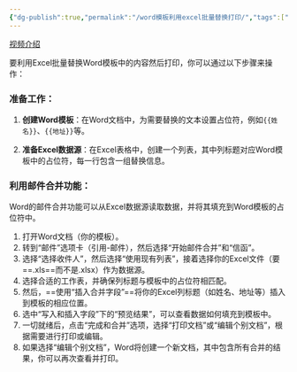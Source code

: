 ```yaml
---
{"dg-publish":true,"permalink":"/word模板利用excel批量替换打印/","tags":["工作","excel","效率方法","高效excel","数据处理"],"noteIcon":""}
---
```



[视频介绍](https://h5.pipix.com/s/iLckVuDH/)

要利用Excel批量替换Word模板中的内容然后打印，你可以通过以下步骤来操作：

### 准备工作：

1. **创建Word模板**：在Word文档中，为需要替换的文本设置占位符，例如`{{姓名}}`、`{{地址}}`等。

2. **准备Excel数据源**：在Excel表格中，创建一个列表，其中列标题对应Word模板中的占位符，每一行包含一组替换信息。

### 利用邮件合并功能：

Word的邮件合并功能可以从Excel数据源读取数据，并将其填充到Word模板的占位符中。

1. 打开Word文档（你的模板）。
2. 转到“邮件”选项卡（引用-邮件），然后选择“开始邮件合并”和“信函”。
3. 选择“选择收件人”，然后选择“使用现有列表”，接着选择你的Excel文件（要==.xls==而不是.xlsx）作为数据源。
4. 选择合适的工作表，并确保列标题与模板中的占位符相匹配。
5. 然后，==使用“插入合并字段”==将你的Excel列标题（如姓名、地址等）插入到模板的相应位置。
6. 选中“写入和插入字段”下的“预览结果”，可以查看数据如何填充到模板中。
7. 一切就绪后，点击“完成和合并”选项，选择“打印文档”或“编辑个别文档”，根据需要进行打印或编辑。
8. 如果选择“编辑个别文档”，Word将创建一个新文档，其中包含所有合并的结果，你可以再次查看并打印。

